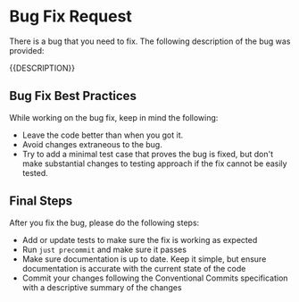 # Bug Fix Request
There is a bug that you need to fix. The following description of the bug was provided:

{{DESCRIPTION}}

## Bug Fix Best Practices
While working on the bug fix, keep in mind the following:
- Leave the code better than when you got it.
- Avoid changes extraneous to the bug.
- Try to add a minimal test case that proves the bug is fixed, but don't make substantial changes to testing approach if the fix cannot be easily tested.

## Final Steps
After you fix the bug, please do the following steps:
- Add or update tests to make sure the fix is working as expected
- Run `just precommit` and make sure it passes
- Make sure documentation is up to date. Keep it simple, but ensure documentation is accurate with the current state of the code
- Commit your changes following the Conventional Commits specification with a descriptive summary of the changes
